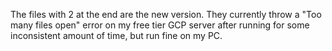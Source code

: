 The files with 2 at the end are the new version. They currently throw a "Too many files open" error on my free tier GCP server after running for some inconsistent amount of time, but run fine on my PC.
